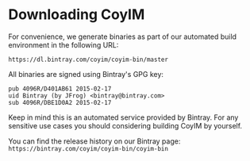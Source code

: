# Downloading CoyIM

For convenience, we generate binaries as part of our automated build
environment in the following URL:

`https://dl.bintray.com/coyim/coyim-bin/master`

All binaries are signed using Bintray's GPG key:

```
pub 4096R/D401AB61 2015-02-17
uid Bintray (by JFrog) <bintray@bintray.com>
sub 4096R/DBE1D0A2 2015-02-17
```

Keep in mind this is an automated service provided by Bintray. For any
sensitive use cases you should considering building CoyIM by yourself.

You can find the release history on our Bintray page:
`https://bintray.com/coyim/coyim-bin/coyim-bin`

